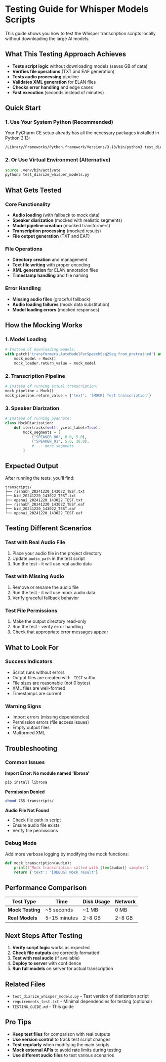 # Testing Guide for Whisper Models Scripts

This guide shows you how to test the Whisper transcription scripts locally without downloading the large AI models.

## What This Testing Approach Achieves

- **Tests script logic** without downloading models (saves GB of data)
- **Verifies file operations** (TXT and EAF generation)
- **Tests audio processing** pipeline
- **Validates XML generation** for ELAN files
- **Checks error handling** and edge cases
- **Fast execution** (seconds instead of minutes)

## Quick Start

### 1. Use Your System Python (Recommended)
Your PyCharm CE setup already has all the necessary packages installed in Python 3.13:
```bash
/Library/Frameworks/Python.framework/Versions/3.13/bin/python3 test_diarize_whisper_models.py
```

### 2. Or Use Virtual Environment (Alternative)
```bash
source .venv/bin/activate
python3 test_diarize_whisper_models.py
```

## What Gets Tested

### Core Functionality
- **Audio loading** (with fallback to mock data)
- **Speaker diarization** (mocked with realistic segments)
- **Model pipeline creation** (mocked transformers)
- **Transcription processing** (mocked results)
- **File output generation** (TXT and EAF)

### File Operations
- **Directory creation** and management
- **Text file writing** with proper encoding
- **XML generation** for ELAN annotation files
- **Timestamp handling** and file naming

### Error Handling
- **Missing audio files** (graceful fallback)
- **Audio loading failures** (mock data substitution)
- **Model loading errors** (mocked responses)

## How the Mocking Works

### 1. Model Loading
```python
# Instead of downloading models:
with patch('transformers.AutoModelForSpeechSeq2Seq.from_pretrained') as mock_loader:
    mock_model = Mock()
    mock_loader.return_value = mock_model
```

### 2. Transcription Pipeline
```python
# Instead of running actual transcription:
mock_pipeline = Mock()
mock_pipeline.return_value = {'text': '[MOCK] Test transcription'}
```

### 3. Speaker Diarization
```python
# Instead of running pyannote:
class MockDiarization:
    def itertracks(self, yield_label=True):
        mock_segments = [
            ("SPEAKER_00", 0.0, 5.0),
            ("SPEAKER_01", 5.0, 10.0),
            # ... more segments
        ]
```

## Expected Output

After running the tests, you'll find:

```
transcripts/
├── rishabh_20241220_143022_TEST.txt
├── kid_20241220_143022_TEST.txt
├── openai_20241220_143022_TEST.txt
├── rishabh_20241220_143022_TEST.eaf
├── kid_20241220_143022_TEST.eaf
└── openai_20241220_143022_TEST.eaf
```

## Testing Different Scenarios

### Test with Real Audio File
1. Place your audio file in the project directory
2. Update `audio_path` in the test script
3. Run the test - it will use real audio data

### Test with Missing Audio
1. Remove or rename the audio file
2. Run the test - it will use mock audio data
3. Verify graceful fallback behavior

### Test File Permissions
1. Make the output directory read-only
2. Run the test - verify error handling
3. Check that appropriate error messages appear

## What to Look For

### Success Indicators
- Script runs without errors
- Output files are created with `_TEST` suffix
- File sizes are reasonable (not 0 bytes)
- XML files are well-formed
- Timestamps are current

### Warning Signs
- Import errors (missing dependencies)
- Permission errors (file access issues)
- Empty output files
- Malformed XML

## Troubleshooting

### Common Issues

**Import Error: No module named 'librosa'**
```bash
pip install librosa
```

**Permission Denied**
```bash
chmod 755 transcripts/
```

**Audio File Not Found**
- Check file path in script
- Ensure audio file exists
- Verify file permissions

### Debug Mode
Add more verbose logging by modifying the mock functions:
```python
def mock_transcription(audio):
    print(f"Mock transcription called with {len(audio)} samples")
    return {'text': '[DEBUG] Mock result'}
```

## Performance Comparison

| Test Type | Time | Disk Usage | Network |
|-----------|------|------------|---------|
| **Mock Testing** | ~5 seconds | ~1 MB | 0 MB |
| **Real Models** | 5-15 minutes | 2-8 GB | 2-8 GB |

## Next Steps After Testing

1. **Verify script logic** works as expected
2. **Check file outputs** are correctly formatted
3. **Test with real audio** (if available)
4. **Deploy to server** with confidence
5. **Run full models** on server for actual transcription

## Related Files

- `test_diarize_whisper_models.py` - Test version of diarization script
- `requirements_test.txt` - Minimal dependencies for testing (optional)
- `TESTING_GUIDE.md` - This guide

## Pro Tips

- **Keep test files** for comparison with real outputs
- **Use version control** to track test script changes
- **Test regularly** when modifying the main scripts
- **Mock external APIs** to avoid rate limits during testing
- **Use different audio files** to test various scenarios
